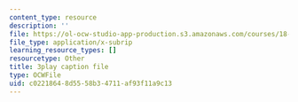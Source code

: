 ```yaml
---
content_type: resource
description: ''
file: https://ol-ocw-studio-app-production.s3.amazonaws.com/courses/18-01sc-single-variable-calculus-fall-2010/c02218648d5558b34711af93f11a9c13_-MI0b4h3rS0.srt
file_type: application/x-subrip
learning_resource_types: []
resourcetype: Other
title: 3play caption file
type: OCWFile
uid: c0221864-8d55-58b3-4711-af93f11a9c13
---
```

